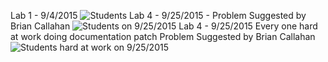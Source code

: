 Lab 1 - 9/4/2015
![Students](http://www.cs.rpi.edu//~moorthy/Courses/CSCI2961-01/lab1-9-4-2015.png)
Lab 4 - 9/25/2015 - Problem Suggested by Brian Callahan
![Students on 9/25/2015](https://github.com/rcos/CSCI2961-01/blob/master/Photo-lab4.jpg)
Lab 4 - 9/25/2015 Every one hard at work doing documentation patch  Problem Suggested by Brian Callahan
![Students hard at work on 9/25/2015](https://github.com/rcos/CSCI2961-01/blob/master/lab4-2.jpg)
